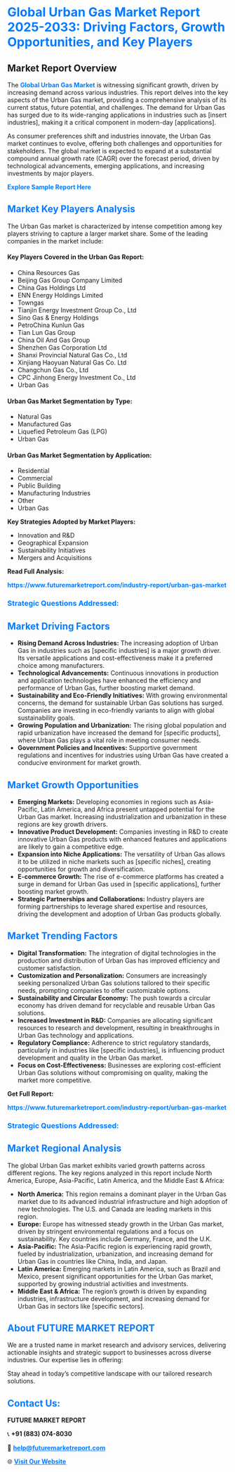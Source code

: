 <h1 style="color: #007BFF;">Global Urban Gas Market Report 2025-2033: Driving Factors, Growth Opportunities, and Key Players</h1>

<section id="overview">
<h2>Market Report Overview</h2>
<p>The <a href="https://www.futuremarketreport.com/industry-report/urban-gas-market" style="color: #007BFF; text-decoration: none;"><strong>Global Urban Gas Market</strong></a> is witnessing significant growth, driven by increasing demand across various industries. This report delves into the key aspects of the Urban Gas market, providing a comprehensive analysis of its current status, future potential, and challenges. The demand for Urban Gas has surged due to its wide-ranging applications in industries such as [insert industries], making it a critical component in modern-day [applications].</p>
<p>As consumer preferences shift and industries innovate, the Urban Gas market continues to evolve, offering both challenges and opportunities for stakeholders. The global market is expected to expand at a substantial compound annual growth rate (CAGR) over the forecast period, driven by technological advancements, emerging applications, and increasing investments by major players.</p>
</section>

<section id="overview">
<p><a href="https://www.futuremarketreport.com/request-sample/reportId=106487" style="color: #007BFF; text-decoration: none;"><strong>Explore Sample Report Here</strong></a></p>
</section>

<section id="key-players">
<h2 style="color: #007BFF;">Market Key Players Analysis</h2>
<p>The Urban Gas market is characterized by intense competition among key players striving to capture a larger market share. Some of the leading companies in the market include:</p>
<h4>Key Players Covered in the Urban Gas Report:</h4>
<ul><li>China Resources Gas</li><li>Beijing Gas Group Company Limited</li><li>China Gas Holdings Ltd</li><li>ENN Energy Holdings Limited</li><li>Towngas</li><li>Tianjin Energy Investment Group Co., Ltd</li><li>Sino Gas &amp; Energy Holdings</li><li>PetroChina Kunlun Gas</li><li>Tian Lun Gas Group</li><li>China Oil And Gas Group</li><li>Shenzhen Gas Corporation Ltd</li><li>Shanxi Provincial Natural Gas Co., Ltd</li><li>Xinjiang Haoyuan Natural Gas Co. Ltd</li><li>Changchun Gas Co., Ltd</li><li>CPC Jinhong Energy Investment Co., Ltd</li><li>Urban Gas</li></ul>
<h4>Urban Gas Market Segmentation by Type:</h4>
<ul><li>Natural Gas</li><li>Manufactured Gas</li><li>Liquefied Petroleum Gas (LPG)</li><li>Urban Gas</li></ul>

<h4>Urban Gas Market Segmentation by Application:</h4>
<ul><li>Residential</li><li>Commercial</li><li>Public Building</li><li>Manufacturing Industries</li><li>Other</li><li>Urban Gas</li></ul>
<p><strong>Key Strategies Adopted by Market Players:</strong></p>
<ul>
<li>Innovation and R&D</li>
<li>Geographical Expansion</li>
<li>Sustainability Initiatives</li>
<li>Mergers and Acquisitions</li>
</ul>
</section>

<section>
<p><strong>Read Full Analysis: </strong></p><a href="https://www.futuremarketreport.com/industry-report/urban-gas-market" style="color: #007BFF; text-decoration: none;"><strong>https://www.futuremarketreport.com/industry-report/urban-gas-market</strong></a>
<h3 style="color: #007BFF;">Strategic Questions Addressed:</h3>
</section>

<section id="driving-factors">
<h2 style="color: #007BFF;">Market Driving Factors</h2>
<ul>
<li><strong>Rising Demand Across Industries:</strong> The increasing adoption of Urban Gas in industries such as [specific industries] is a major growth driver. Its versatile applications and cost-effectiveness make it a preferred choice among manufacturers.</li>
<li><strong>Technological Advancements:</strong> Continuous innovations in production and application technologies have enhanced the efficiency and performance of Urban Gas, further boosting market demand.</li>
<li><strong>Sustainability and Eco-Friendly Initiatives:</strong> With growing environmental concerns, the demand for sustainable Urban Gas solutions has surged. Companies are investing in eco-friendly variants to align with global sustainability goals.</li>
<li><strong>Growing Population and Urbanization:</strong> The rising global population and rapid urbanization have increased the demand for [specific products], where Urban Gas plays a vital role in meeting consumer needs.</li>
<li><strong>Government Policies and Incentives:</strong> Supportive government regulations and incentives for industries using Urban Gas have created a conducive environment for market growth.</li>
</ul>
</section>

<section id="growth-opportunities">
<h2 style="color: #007BFF;">Market Growth Opportunities</h2>
<ul>
<li><strong>Emerging Markets:</strong> Developing economies in regions such as Asia-Pacific, Latin America, and Africa present untapped potential for the Urban Gas market. Increasing industrialization and urbanization in these regions are key growth drivers.</li>
<li><strong>Innovative Product Development:</strong> Companies investing in R&D to create innovative Urban Gas products with enhanced features and applications are likely to gain a competitive edge.</li>
<li><strong>Expansion into Niche Applications:</strong> The versatility of Urban Gas allows it to be utilized in niche markets such as [specific niches], creating opportunities for growth and diversification.</li>
<li><strong>E-commerce Growth:</strong> The rise of e-commerce platforms has created a surge in demand for Urban Gas used in [specific applications], further boosting market growth.</li>
<li><strong>Strategic Partnerships and Collaborations:</strong> Industry players are forming partnerships to leverage shared expertise and resources, driving the development and adoption of Urban Gas products globally.</li>
</ul>
</section>

<section id="trending-factors">
<h2 style="color: #007BFF;">Market Trending Factors</h2>
<ul>
<li><strong>Digital Transformation:</strong> The integration of digital technologies in the production and distribution of Urban Gas has improved efficiency and customer satisfaction.</li>
<li><strong>Customization and Personalization:</strong> Consumers are increasingly seeking personalized Urban Gas solutions tailored to their specific needs, prompting companies to offer customizable options.</li>
<li><strong>Sustainability and Circular Economy:</strong> The push towards a circular economy has driven demand for recyclable and reusable Urban Gas solutions.</li>
<li><strong>Increased Investment in R&D:</strong> Companies are allocating significant resources to research and development, resulting in breakthroughs in Urban Gas technology and applications.</li>
<li><strong>Regulatory Compliance:</strong> Adherence to strict regulatory standards, particularly in industries like [specific industries], is influencing product development and quality in the Urban Gas market.</li>
<li><strong>Focus on Cost-Effectiveness:</strong> Businesses are exploring cost-efficient Urban Gas solutions without compromising on quality, making the market more competitive.</li>
</ul>
</section>

<section>
<p><strong>Get Full Report: </strong></p><a href="https://www.futuremarketreport.com/industry-report/urban-gas-market" style="color: #007BFF; text-decoration: none;"><strong>https://www.futuremarketreport.com/industry-report/urban-gas-market</strong></a>
<h3 style="color: #007BFF;">Strategic Questions Addressed:</h3>
</section>


<section id="regional-analysis">
<h2 style="color: #007BFF;">Market Regional Analysis</h2>
<p>The global Urban Gas market exhibits varied growth patterns across different regions. The key regions analyzed in this report include North America, Europe, Asia-Pacific, Latin America, and the Middle East & Africa:</p>
<ul>
<li><strong>North America:</strong> This region remains a dominant player in the Urban Gas market due to its advanced industrial infrastructure and high adoption of new technologies. The U.S. and Canada are leading markets in this region.</li>
<li><strong>Europe:</strong> Europe has witnessed steady growth in the Urban Gas market, driven by stringent environmental regulations and a focus on sustainability. Key countries include Germany, France, and the U.K.</li>
<li><strong>Asia-Pacific:</strong> The Asia-Pacific region is experiencing rapid growth, fueled by industrialization, urbanization, and increasing demand for Urban Gas in countries like China, India, and Japan.</li>
<li><strong>Latin America:</strong> Emerging markets in Latin America, such as Brazil and Mexico, present significant opportunities for the Urban Gas market, supported by growing industrial activities and investments.</li>
<li><strong>Middle East & Africa:</strong> The region’s growth is driven by expanding industries, infrastructure development, and increasing demand for Urban Gas in sectors like [specific sectors].</li>
</ul>
</section>

<footer>
<h2 style="color: #007BFF;">About FUTURE MARKET REPORT</h2>
<p>We are a trusted name in market research and advisory services, delivering actionable insights and strategic support to businesses across diverse industries. Our expertise lies in offering:</p>

<p>Stay ahead in today’s competitive landscape with our tailored research solutions.</p>

<h2 style="color: #007BFF;">Contact Us:</h2>
<p><strong>FUTURE MARKET REPORT</strong></p>
<p>📞 <strong>+91 (883) 074-8030</strong></p>
<p>📧 <strong><a href="mailto:help@futuremarketreport.com" style="color: #007BFF;">help@futuremarketreport.com</a></strong></p>
<p>🌐 <strong><a href="https://www.futuremarketreport.com/" style="color: #007BFF;">Visit Our Website</a></strong></p>
</footer>